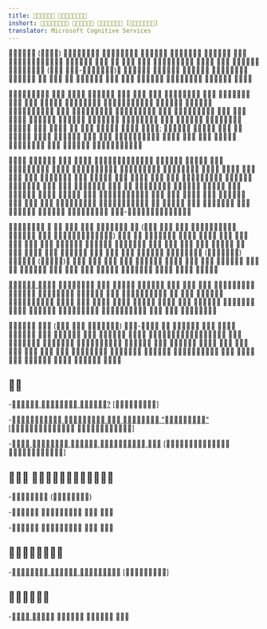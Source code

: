 ```yaml
---
title:  
inshort:    []
translator: Microsoft Cognitive Services
---
```



 ()                  ( -)               

                                        ;                  

                                                            -

       (      )                             ()  ()                     

[ ](://)                                 

  (  ) -                                    


---------

-[ 
    ?](://)
    \[\]

-[   
    ""](://) \[
    \]

-[    ](://) \[
    \]

 
--------------------

- ()

-   

-   


---------

-[  ](://)
    \[\]


---------

-[ ](://)   

